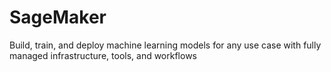 # SageMaker
Build, train, and deploy machine learning models for any use case with fully managed infrastructure, tools, and workflows

